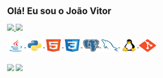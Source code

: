 ## Olá! Eu sou o João Vitor
 <div>
  <a href="https://github.com/joaovitor-cbc">
  <img height="177em" src="https://github-readme-stats.vercel.app/api?username=joaovitor-cbc&show_icons=true&theme=dracula&include_all_commits=true&count_private=true"/>
  <img height="177em" src="https://github-readme-stats.vercel.app/api/top-langs/?username=joaovitor-cbc&layout=compact&langs_count=7&theme=dracula"/>
</div>

<div style="display: inline_block"><br>
  <img align="center" alt="JoaoVitor-Java" height="30" width="40" src="icons/java-original.svg">
  <img align="center" alt="JoaoVitor-Python" height="30" width="40" src="icons/python-original.svg">
  <img align="center" alt="JoaoVitor-HTML" height="30" width="40" src="icons/html5-original.svg">
  <img align="center" alt="JoaoVitor-CSS" height="30" width="40" src="icons/css3-original.svg">
  <img align="center" alt="JoaoVitor-PostgreSQL" height="30" width="40" src="icons/postgresql-original.svg">
  <img align="center" alt="JoaoVitor-MySQL" height="30" width="40" src="icons/mysql-original.svg">
  <img align="center" alt="JoaoVitor-Linux" height="30" width="40" src="icons/linux-original.svg">
  <img align="center" alt="JoaoVitor-Git" height="30" width="40" src="icons/git-original.svg">
</div>

  ##
 
<div> 
  <a href = "mailto:joaovitor.novacruz@gmail.com"><img src="https://img.shields.io/badge/-Gmail-%23333?style=for-the-badge&logo=gmail&logoColor=white" target="_blank"></a>
  <a href="www.linkedin.com/in/joão-vitor-araujo" target="_blank"><img src="https://img.shields.io/badge/-LinkedIn-%230077B5?style=for-the-badge&logo=linkedin&logoColor=white" target="_blank"></a> 
</div>
